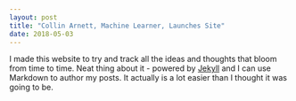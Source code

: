 ```yaml
---
layout: post
title: "Collin Arnett, Machine Learner, Launches Site"
date: 2018-05-03
---
```


I made this website to try and track all the ideas and thoughts that bloom from time to time. Neat thing about it - powered by [Jekyll](http://jekyllrb.com) and I can use Markdown to author my posts. It actually is a lot easier than I thought it was going to be.
